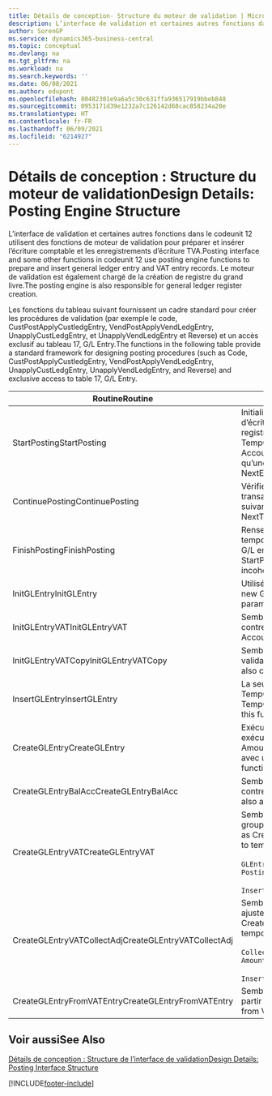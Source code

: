 ```yaml
---
title: Détails de conception- Structure du moteur de validation | Microsoft Docs
description: L’interface de validation et certaines autres fonctions dans le codeunit 12 utilisent des fonctions de moteur de validation pour préparer et insérer l’écriture comptable et les enregistrements d’écriture TVA. Le moteur de validation est également chargé de la création de registre du grand livre.
author: SorenGP
ms.service: dynamics365-business-central
ms.topic: conceptual
ms.devlang: na
ms.tgt_pltfrm: na
ms.workload: na
ms.search.keywords: ''
ms.date: 06/08/2021
ms.author: edupont
ms.openlocfilehash: 80482301e9a6a5c30c631ffa936517919bbeb848
ms.sourcegitcommit: 0953171d39e1232a7c126142d68cac858234a20e
ms.translationtype: HT
ms.contentlocale: fr-FR
ms.lasthandoff: 06/09/2021
ms.locfileid: "6214927"
---
```

# <a name="design-details-posting-engine-structure"></a><span data-ttu-id="e6e31-104">Détails de conception : Structure du moteur de validation</span><span class="sxs-lookup"><span data-stu-id="e6e31-104">Design Details: Posting Engine Structure</span></span>
<span data-ttu-id="e6e31-105">L’interface de validation et certaines autres fonctions dans le codeunit 12 utilisent des fonctions de moteur de validation pour préparer et insérer l’écriture comptable et les enregistrements d’écriture TVA.</span><span class="sxs-lookup"><span data-stu-id="e6e31-105">Posting interface and some other functions in codeunit 12 use posting engine functions to prepare and insert general ledger entry and VAT entry records.</span></span> <span data-ttu-id="e6e31-106">Le moteur de validation est également chargé de la création de registre du grand livre.</span><span class="sxs-lookup"><span data-stu-id="e6e31-106">The posting engine is also responsible for general ledger register creation.</span></span>  
  
 <span data-ttu-id="e6e31-107">Les fonctions du tableau suivant fournissent un cadre standard pour créer les procédures de validation (par exemple le code, CustPostApplyCustledgEntry, VendPostApplyVendLedgEntry, UnapplyCustLedgEntry, et UnapplyVendLedgEntry et Reverse) et un accès exclusif au tableau 17, G/L Entry.</span><span class="sxs-lookup"><span data-stu-id="e6e31-107">The functions in the following table provide a standard framework for designing posting procedures (such as Code, CustPostApplyCustledgEntry, VendPostApplyVendLedgEntry, UnapplyCustLedgEntry, UnapplyVendLedgEntry, and Reverse) and exclusive access to table 17, G/L Entry.</span></span>  
  
|<span data-ttu-id="e6e31-108">Routine</span><span class="sxs-lookup"><span data-stu-id="e6e31-108">Routine</span></span>|<span data-ttu-id="e6e31-109">Désignation</span><span class="sxs-lookup"><span data-stu-id="e6e31-109">Description</span></span>|  
|-------------|---------------------------------------|  
|<span data-ttu-id="e6e31-110">StartPosting</span><span class="sxs-lookup"><span data-stu-id="e6e31-110">StartPosting</span></span>|<span data-ttu-id="e6e31-111">Initialise le tampon de validation TempGLEntryBuf, verrouille les tableaix d’écriture comptable et écriture TVA, et initialise la période de comptabilité, le registre de comptabilité et le taux de change.</span><span class="sxs-lookup"><span data-stu-id="e6e31-111">Initializes posting buffer TempGLEntryBuf, locks G/L Entry and VAT Entry tables, and initializes Accounting Period, G/L Register, and Exchange Rate.</span></span> <span data-ttu-id="e6e31-112">Ne devrait être appelé qu’une fois, alors NextEntryNo est 0.</span><span class="sxs-lookup"><span data-stu-id="e6e31-112">Should be called only once, then NextEntryNo is 0.</span></span>|  
|<span data-ttu-id="e6e31-113">ContinuePosting</span><span class="sxs-lookup"><span data-stu-id="e6e31-113">ContinuePosting</span></span>|<span data-ttu-id="e6e31-114">Vérifie et valide la TVA sur encaissement pour le précédent incrément de transaction NextTransactionNo et prépare la validation de la ligne suivante.</span><span class="sxs-lookup"><span data-stu-id="e6e31-114">Checks and posts unrealized VAT for previous transaction increment NextTransactionNo and prepares post of next line.</span></span>|  
|<span data-ttu-id="e6e31-115">FinishPosting</span><span class="sxs-lookup"><span data-stu-id="e6e31-115">FinishPosting</span></span>|<span data-ttu-id="e6e31-116">Renseigne la validation en insérant des écritures comptables à partir de tampon temporaire dans le tableau de base de données.</span><span class="sxs-lookup"><span data-stu-id="e6e31-116">Completes posting by inserting G/L entries from temporary buffer into database table.</span></span> <span data-ttu-id="e6e31-117">Toujours utilisé avec StartPosting.</span><span class="sxs-lookup"><span data-stu-id="e6e31-117">Always used together with StartPosting.</span></span> <span data-ttu-id="e6e31-118">Vérifie les incohérences.</span><span class="sxs-lookup"><span data-stu-id="e6e31-118">Checks for inconsistencies.</span></span>|  
|<span data-ttu-id="e6e31-119">InitGLEntry</span><span class="sxs-lookup"><span data-stu-id="e6e31-119">InitGLEntry</span></span>|<span data-ttu-id="e6e31-120">Utilisé pour lancer la nouvelle écriture comptable pour Gen.</span><span class="sxs-lookup"><span data-stu-id="e6e31-120">Used to initialize new G/L entry for Gen.</span></span> <span data-ttu-id="e6e31-121">Jnl Line.</span><span class="sxs-lookup"><span data-stu-id="e6e31-121">Jnl Line.</span></span> <span data-ttu-id="e6e31-122">Retourne GLEntry comme paramètre.</span><span class="sxs-lookup"><span data-stu-id="e6e31-122">Returns GLEntry as parameter.</span></span>|  
|<span data-ttu-id="e6e31-123">InitGLEntryVAT</span><span class="sxs-lookup"><span data-stu-id="e6e31-123">InitGLEntryVAT</span></span>|<span data-ttu-id="e6e31-124">Semblable à InitGLEntry, mais affecte également Numéro de compte contrepartie et SummarizeVAT.</span><span class="sxs-lookup"><span data-stu-id="e6e31-124">Same as InitGLEntry, but also assigns Bal. Account No. and SummarizeVAT.</span></span>|  
|<span data-ttu-id="e6e31-125">InitGLEntryVATCopy</span><span class="sxs-lookup"><span data-stu-id="e6e31-125">InitGLEntryVATCopy</span></span>|<span data-ttu-id="e6e31-126">Semblable à InitGLEntryVAT, mais copie également les données des groupes de validation de l’écriture TVA avant SummarizeVAT.</span><span class="sxs-lookup"><span data-stu-id="e6e31-126">Similar to InitGLEntryVAT, but also copies posting groups data from VAT Entry before SummarizeVAT.</span></span>|  
|<span data-ttu-id="e6e31-127">InsertGLEntry</span><span class="sxs-lookup"><span data-stu-id="e6e31-127">InsertGLEntry</span></span>|<span data-ttu-id="e6e31-128">La seule fonction qui insère l’écriture comptable dans le tableau TempGLEntryBuf global.</span><span class="sxs-lookup"><span data-stu-id="e6e31-128">The only function that inserts G/L entry into global TempGLEntryBuf table.</span></span> <span data-ttu-id="e6e31-129">Utilisez toujours cette fonction pour insérer.</span><span class="sxs-lookup"><span data-stu-id="e6e31-129">Always use this function for insert.</span></span>|  
|<span data-ttu-id="e6e31-130">CreateGLEntry</span><span class="sxs-lookup"><span data-stu-id="e6e31-130">CreateGLEntry</span></span>|<span data-ttu-id="e6e31-131">Exécute InitGLEntry, affecte le montant des devises supplémentaires, puis exécute InsertGLEntry.</span><span class="sxs-lookup"><span data-stu-id="e6e31-131">Performs an InitGLEntry, assigns Additional Currency Amount, and then performs InsertGLEntry.</span></span> <span data-ttu-id="e6e31-132">Remplace plusieurs lignes de code avec un seul appel de fonction.</span><span class="sxs-lookup"><span data-stu-id="e6e31-132">Replaces several lines of code with a single function call.</span></span>|  
|<span data-ttu-id="e6e31-133">CreateGLEntryBalAcc</span><span class="sxs-lookup"><span data-stu-id="e6e31-133">CreateGLEntryBalAcc</span></span>|<span data-ttu-id="e6e31-134">Semblable à CreateGLEntry, mais affecte également Type de compte contrepartie et Numéro de compte contrepartie.</span><span class="sxs-lookup"><span data-stu-id="e6e31-134">Same as CreateGLEntry, but also assigns Bal. Account Type and Bal. Account No.</span></span>|  
|<span data-ttu-id="e6e31-135">CreateGLEntryVAT</span><span class="sxs-lookup"><span data-stu-id="e6e31-135">CreateGLEntryVAT</span></span>|<span data-ttu-id="e6e31-136">Semblable à CreateGLEntry, mais avec le traitement supplémentaire pour les groupes de validation et l’enregistrement sur un tampon TVA temporaire :</span><span class="sxs-lookup"><span data-stu-id="e6e31-136">Same as CreateGLEntry, but with additional processing for posting groups and saving to temporary VAT buffer:</span></span><br /><br /> `GLEntry.CopyPostingGroupsFromDtldCVBuf(DtldCVLedgEntryBuf,GenJnlLine."Gen. Posting Type");`<br /><br /> `InsertVATEntriesFromTemp(DtldCVLedgEntryBuf,GLEntry);`|  
|<span data-ttu-id="e6e31-137">CreateGLEntryVATCollectAdj</span><span class="sxs-lookup"><span data-stu-id="e6e31-137">CreateGLEntryVATCollectAdj</span></span>|<span data-ttu-id="e6e31-138">Semblable à CreateGLEntry, mais avec la collection supplémentaire des ajustements et l’enregistrement sur un tampon TVA temporaire :</span><span class="sxs-lookup"><span data-stu-id="e6e31-138">Same as CreateGLEntry, but with additional collection of adjustments and saving to temporary VAT buffer:</span></span><br /><br /> `CollectAdjustment(AdjAmount,GLEntry.Amount,GLEntry."Additional-Currency Amount",OriginalDateSet);`<br /><br /> `InsertVATEntriesFromTemp(DtldCVLedgEntryBuf,GLEntry);`|  
|<span data-ttu-id="e6e31-139">CreateGLEntryFromVATEntry</span><span class="sxs-lookup"><span data-stu-id="e6e31-139">CreateGLEntryFromVATEntry</span></span>|<span data-ttu-id="e6e31-140">Semblable à CreateGLEntry, mais copie également les groupes de validation à partir de l’écriture TVA.</span><span class="sxs-lookup"><span data-stu-id="e6e31-140">Same as CreateGLEntry, but also copies posting groups from VAT entry.</span></span>|  
  
## <a name="see-also"></a><span data-ttu-id="e6e31-141">Voir aussi</span><span class="sxs-lookup"><span data-stu-id="e6e31-141">See Also</span></span>  
 [<span data-ttu-id="e6e31-142">Détails de conception : Structure de l’interface de validation</span><span class="sxs-lookup"><span data-stu-id="e6e31-142">Design Details: Posting Interface Structure</span></span>](design-details-posting-interface-structure.md)

[!INCLUDE[footer-include](includes/footer-banner.md)]